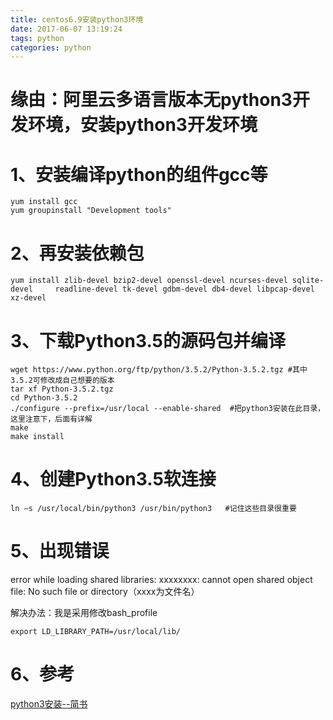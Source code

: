 ```yaml
---
title: centos6.9安装python3环境
date: 2017-06-07 13:19:24
tags: python
categories: python
---
```


# 缘由：阿里云多语言版本无python3开发环境，安装python3开发环境

<!--more-->

# 1、安装编译python的组件gcc等

```
yum install gcc
yum groupinstall "Development tools"
```

# 2、再安装依赖包

```
yum install zlib-devel bzip2-devel openssl-devel ncurses-devel sqlite-devel     readline-devel tk-devel gdbm-devel db4-devel libpcap-devel xz-devel
```

# 3、下载Python3.5的源码包并编译

```
wget https://www.python.org/ftp/python/3.5.2/Python-3.5.2.tgz #其中3.5.2可修改成自己想要的版本
tar xf Python-3.5.2.tgz
cd Python-3.5.2
./configure --prefix=/usr/local --enable-shared  #把python3安装在此目录，这里注意下，后面有详解
make
make install
```

# 4、创建Python3.5软连接

```
ln –s /usr/local/bin/python3 /usr/bin/python3   #记住这些目录很重要
```

# 5、出现错误
error while loading shared libraries: xxxxxxxx: cannot open shared object file: No such file or directory（xxxx为文件名）

解决办法：我是采用修改bash_profile

```
export LD_LIBRARY_PATH=/usr/local/lib/
```

# 6、参考
[python3安装--简书](http://www.jianshu.com/p/4cdc00388457)